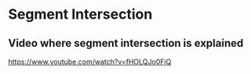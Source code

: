 # Segment Intersection

## Video where segment intersection is explained

https://www.youtube.com/watch?v=fHOLQJo0FjQ
